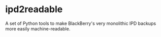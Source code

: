 ipd2readable
============

A set of Python tools to make BlackBerry's very monolithic IPD backups more easily machine-readable.
